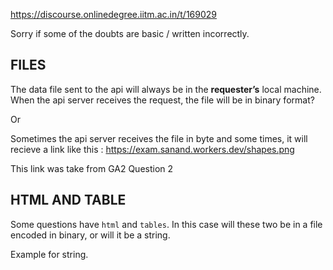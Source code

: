 https://discourse.onlinedegree.iitm.ac.in/t/169029

Sorry if some of the doubts are basic / written incorrectly.</p>
<h2><a class="anchor" href="#p-608672-files-1" name="p-608672-files-1"></a>FILES</h2>
<p>The data file sent to the api will always be in the <strong>requester’s</strong> local machine. When the api server receives the request, the file will be in binary format?</p>
<p>Or</p>
<p>Sometimes the api server receives the file in byte and some times, it will recieve a link like this :  <a href="https://exam.sanand.workers.dev/shapes.png" rel="noopener nofollow ugc">https://exam.sanand.workers.dev/shapes.png</a></p>
<p>This link was take from GA2 Question 2</p>
<h2><a class="anchor" href="#p-608672-html-and-table-2" name="p-608672-html-and-table-2"></a>HTML AND TABLE</h2>
<p>Some questions have <code>html</code> and <code>tables</code>. In this case will these two be in a file encoded in binary, or will it be a string.</p>
<p>Example for string.